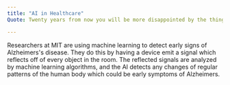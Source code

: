 ```yaml
---
title: "AI in Healthcare"
Quote: Twenty years from now you will be more disappointed by the things that you didn’t do than by the ones you did do. - Mark Twain

---
```


<pic src="/Blog/img/healthcare.jpg" alt="pic of AI in healthcare">

Researchers at MIT are using machine learning to detect early signs of Alzheimers's disease. They do this by having a device emit a signal which reflects off of every object in the room. The reflected signals are analyzed by machine learning algorithms, and the AI detects any changes of regular patterns of the human body which could be early symptoms of Alzheimers.
